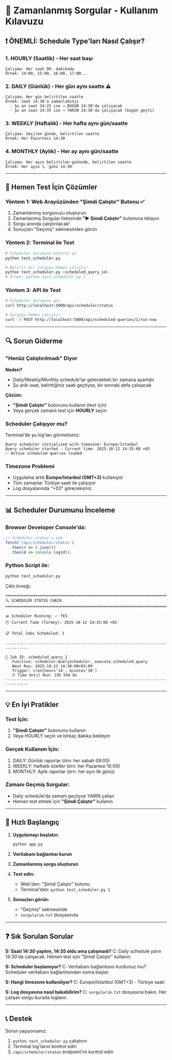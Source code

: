 # 📅 Zamanlanmış Sorgular - Kullanım Kılavuzu

## ❗ ÖNEMLİ: Schedule Type'ları Nasıl Çalışır?

### 1. **HOURLY (Saatlik)** - Her saat başı
```
Çalışma: Her saat 00. dakikada
Örnek: 14:00, 15:00, 16:00, 17:00...
```

### 2. **DAILY (Günlük)** - Her gün aynı saatte ⚠️
```
Çalışma: Her gün belirtilen saatte
Örnek: Saat 14:30'a zamanladınız
  - Şu an saat 14:25 ise → BUGÜN 14:30'da çalışacak
  - Şu an saat 14:35 ise → YARIN 14:30'da çalışacak (bugün geçti)
```

### 3. **WEEKLY (Haftalık)** - Her hafta aynı gün/saatte
```
Çalışma: Seçilen günde, belirtilen saatte
Örnek: Her Pazartesi 14:30
```

### 4. **MONTHLY (Aylık)** - Her ay aynı gün/saatte
```
Çalışma: Her ayın belirtilen gününde, belirtilen saatte
Örnek: Her ayın 1. günü 14:30
```

---

## 🎯 Hemen Test İçin Çözümler

### Yöntem 1: Web Arayüzünden "Şimdi Çalıştır" Butonu ✅
1. Zamanlanmış sorgunuzu oluşturun
2. Zamanlanmış Sorgular listesinde **"▶️ Şimdi Çalıştır"** butonuna tıklayın
3. Sorgu anında çalıştırılacak!
4. Sonuçları "Geçmiş" sekmesinden görün

### Yöntem 2: Terminal ile Test
```bash
# Scheduler durumunu kontrol et
python test_scheduler.py

# Belirli bir sorguyu hemen çalıştır
python test_scheduler.py <scheduled_query_id>
# Örnek: python test_scheduler.py 1
```

### Yöntem 3: API ile Test
```bash
# Scheduler durumunu gör
curl http://localhost:5000/api/scheduler/status

# Sorguyu hemen çalıştır
curl -X POST http://localhost:5000/api/scheduled-queries/1/run-now
```

---

## 🔍 Sorun Giderme

### "Henüz Çalıştırılmadı" Diyor
**Neden?**
- Daily/Weekly/Monthly schedule'lar gelecekteki bir zamana ayarlıdır
- Şu anki saat, belirttiğiniz saati geçtiyse, bir sonraki defa çalışacak

**Çözüm:**
- **"Şimdi Çalıştır"** butonunu kullanın (test için)
- Veya gerçek zamanlı test için **HOURLY** seçin

### Scheduler Çalışıyor mu?
Terminal'de şu log'ları görmelisiniz:
```
Query scheduler initialized with timezone: Europe/Istanbul
Query scheduler started - Current time: 2025-10-12 14:35:00 +03
✅ Active scheduled queries loaded
```

### Timezone Problemi
- Uygulama artık **Europe/Istanbul (GMT+3)** kullanıyor
- Tüm zamanlar Türkiye saati ile çalışıyor
- Log dosyalarında "+03" göreceksiniz

---

## 📊 Scheduler Durumunu İnceleme

### Browser Developer Console'da:
```javascript
// Scheduler status'u çek
fetch('/api/scheduler/status')
  .then(r => r.json())
  .then(d => console.log(d));
```

### Python Script ile:
```python
python test_scheduler.py
```

Çıktı örneği:
```
================================================================================
🔍 SCHEDULER STATUS CHECK
================================================================================

📊 Scheduler Running: ✅ YES
🕐 Current Time (Turkey): 2025-10-12 14:35:00 +03

📋 Total Jobs Scheduled: 1

--------------------------------------------------------------------------------

🔹 Job ID: scheduled_query_1
   Function: scheduler:QueryScheduler._execute_scheduled_query
   Next Run: 2025-10-13 14:30:00+03:00
   Trigger: cron[hour='14', minute='30']
   ⏰ Time Until Run: 23h 55m 0s
--------------------------------------------------------------------------------
```

---

## 💡 En İyi Pratikler

### Test İçin:
1. **"Şimdi Çalıştır"** butonunu kullanın
2. Veya HOURLY seçin ve birkaç dakika bekleyin

### Gerçek Kullanım İçin:
1. DAILY: Günlük raporlar (örn: her sabah 09:00)
2. WEEKLY: Haftalık özetler (örn: her Pazartesi 10:00)
3. MONTHLY: Aylık raporlar (örn: her ayın ilk günü)

### Zamanı Geçmiş Sorgular:
- Daily schedule'da zamanı geçtiyse YARIN çalışır
- Hemen test etmek için **"Şimdi Çalıştır"** kullanın

---

## 🚀 Hızlı Başlangıç

1. **Uygulamayı başlatın:**
   ```bash
   python app.py
   ```

2. **Veritabanı bağlantısı kurun**

3. **Zamanlanmış sorgu oluşturun**

4. **Test edin:**
   - Web'den: "Şimdi Çalıştır" butonu
   - Terminal'den: `python test_scheduler.py 1`

5. **Sonuçları görün:**
   - "Geçmiş" sekmesinde
   - `sorgularim.txt` dosyasında

---

## ❓ Sık Sorulan Sorular

**S: Saati 14:30 yaptım, 14:35 oldu ama çalışmadı?**
C: Daily schedule yarın 14:30'da çalışacak. Hemen test için "Şimdi Çalıştır" kullanın.

**S: Scheduler başlamıyor?**
C: Veritabanı bağlantısını kurdunuz mu? Scheduler veritabanı bağlantısından sonra başlar.

**S: Hangi timezone kullanılıyor?**
C: Europe/Istanbul (GMT+3) - Türkiye saati

**S: Log dosyasına nasıl bakabilirim?**
C: `sorgularim.txt` dosyasına bakın. Her çalışan sorgu burada loglanır.

---

## 📞 Destek

Sorun yaşıyorsanız:
1. `python test_scheduler.py` çalıştırın
2. Terminal log'larını kontrol edin
3. `/api/scheduler/status` endpoint'ini kontrol edin

